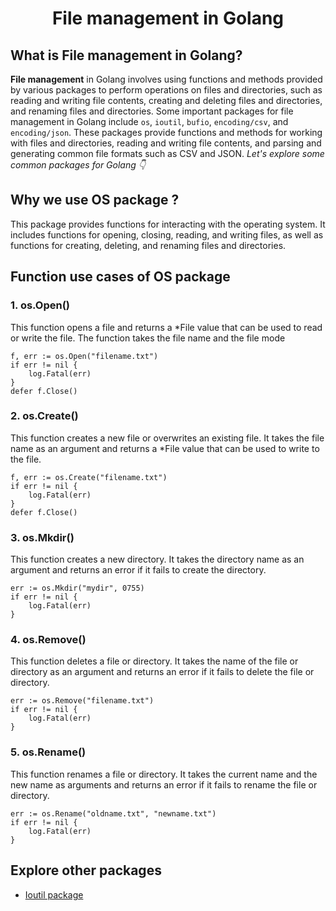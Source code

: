 <span align="center">
 <h1>File management in Golang</h1>
</span>

## What is File management in Golang?
**File management** in Golang involves using functions and methods provided by various packages to perform operations on files and directories, such as reading and writing file contents, creating and deleting files and directories, and renaming files and directories. Some important packages for file management in Golang include `os`, `ioutil`, `bufio`, `encoding/csv`, and `encoding/json`. These packages provide functions and methods for working with files and directories, reading and writing file contents, and parsing and generating common file formats such as CSV and JSON. *Let's explore some common packages for Golang 👇*

## Why we use OS package ?

This package provides functions for interacting with the operating system. It includes functions for opening, closing, reading, and writing files, as well as functions for creating, deleting, and renaming files and directories.

## Function use cases of OS package

### 1. os.Open()
This function opens a file and returns a *File value that can be used to read or write the file. The function takes the file name and the file mode
```
f, err := os.Open("filename.txt")
if err != nil {
    log.Fatal(err)
}
defer f.Close()
```

### 2. os.Create()
This function creates a new file or overwrites an existing file. It takes the file name as an argument and returns a *File value that can be used to write to the file.
```
f, err := os.Create("filename.txt")
if err != nil {
    log.Fatal(err)
}
defer f.Close()
```

### 3. os.Mkdir()
This function creates a new directory. It takes the directory name as an argument and returns an error if it fails to create the directory.
```
err := os.Mkdir("mydir", 0755)
if err != nil {
    log.Fatal(err)
}
```

### 4. os.Remove()
This function deletes a file or directory. It takes the name of the file or directory as an argument and returns an error if it fails to delete the file or directory.
```
err := os.Remove("filename.txt")
if err != nil {
    log.Fatal(err)
}
```

### 5. os.Rename()
This function renames a file or directory. It takes the current name and the new name as arguments and returns an error if it fails to rename the file or directory.
```
err := os.Rename("oldname.txt", "newname.txt")
if err != nil {
    log.Fatal(err)
}
```
## Explore other packages

- [Ioutil package](File/common-package)
